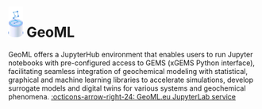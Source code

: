 # <img style="float: center; height: 6%; width: 6%;" src="../../img/geoml.png"> GeoML 

GeoML offers a JupyterHub environment that enables users to run Jupyter notebooks with pre-configured access to GEMS (xGEMS Python interface), facilitating seamless integration of geochemical modeling with statistical, graphical and machine learning libraries to accelerate simulations, develop surrogate models and digital twins for various systems and geochemical phenomena. [:octicons-arrow-right-24: GeoML.eu JupyterLab service](https://geoml.eu/)